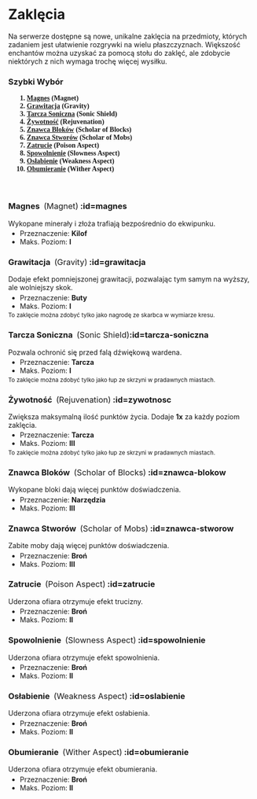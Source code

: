 <style>
.contents {
    font-weight: bold;

    ol {
        font-family: 'Ubuntu Mono';
        margin-left: 1em;
        margin-top: 8px;
        margin-bottom: 0;
    }
}
.page {
    p, ul, ol {
        margin-top: 0.25em;
        margin-bottom: 0.25em;
    }
}
.translation {
    margin-left: 0.25em;
    font-weight: normal;
}
</style>

<!-- PAGE BEGINS HERE -->

# **Zaklęcia**
Na serwerze dostępne są nowe, unikalne zaklęcia na przedmioty, których zadaniem jest ułatwienie rozgrywki na wielu płaszczyznach. Większość enchantów można uzyskać za pomocą stołu do zaklęć, ale zdobycie niektórych z nich wymaga trochę więcej wysiłku.

### Szybki Wybór

<div class="contents">

1.  [Magnes](#magnes-magnet) (Magnet)
2.  [Grawitacja](#grawitacja) (Gravity)
3.  [Tarcza Soniczna](#tarcza-soniczna) (Sonic Shield)
4.  [Żywotność](#zywotnosc) (Rejuvenation)
5.  [Znawca Bloków](#znawca-blokow) (Scholar of Blocks)
6.  [Znawca Stworów](#znawca-stworow) (Scholar of Mobs)
7.  [Zatrucie](#zatrucie) (Poison Aspect)
8.  [Spowolnienie](#spowolnienie) (Slowness Aspect)
9.  [Osłabienie](#oslabienie) (Weakness Aspect)
10. [Obumieranie](#obumieranie) (Wither Aspect)

</div>

<br/>
<br/>

<div class="page">

### Magnes <span class="translation">(Magnet)</span> :id=magnes
Wykopane minerały i złoża trafiają bezpośrednio do ekwipunku.
- Przeznaczenie: **Kilof**
- Maks. Poziom: **I**

### Grawitacja <span class="translation">(Gravity)</span> :id=grawitacja
Dodaje efekt pomniejszonej grawitacji, pozwalając tym samym na wyższy, ale wolniejszy skok.
- Przeznaczenie: **Buty**
- Maks. Poziom: **I**  

<sub>To zaklęcie można zdobyć tylko jako nagrodę ze skarbca w wymiarze kresu.</sub>

### Tarcza Soniczna <span class="translation">(Sonic Shield)</span>:id=tarcza-soniczna
Pozwala ochronić się przed falą dźwiękową wardena.
- Przeznaczenie: **Tarcza**
- Maks. Poziom: **I**

<sub>To zaklęcie można zdobyć tylko jako łup ze skrzyni w pradawnych miastach.</sub>

### Żywotność <span class="translation">(Rejuvenation)</span> :id=zywotnosc
Zwiększa maksymalną ilość punktów życia. Dodaje **1x** <i style="font-size: .8em;" class="bi bi-heart-fill"></i> za każdy poziom zaklęcia.
- Przeznaczenie: **Tarcza**
- Maks. Poziom: **III**

<sub>To zaklęcie można zdobyć tylko jako łup ze skrzyni w pradawnych miastach.</sub>

### Znawca Bloków <span class="translation">(Scholar of Blocks)</span> :id=znawca-blokow
Wykopane bloki dają więcej punktów doświadczenia.
- Przeznaczenie: **Narzędzia**
- Maks. Poziom: **III**

### Znawca Stworów <span class="translation">(Scholar of Mobs)</span> :id=znawca-stworow
Zabite moby dają więcej punktów doświadczenia.
- Przeznaczenie: **Broń**
- Maks. Poziom: **III**

### Zatrucie <span class="translation">(Poison Aspect)</span> :id=zatrucie
Uderzona ofiara otrzymuje efekt trucizny.
- Przeznaczenie: **Broń**
- Maks. Poziom: **II**

### Spowolnienie <span class="translation">(Slowness Aspect)</span> :id=spowolnienie
Uderzona ofiara otrzymuje efekt spowolnienia.
- Przeznaczenie: **Broń**
- Maks. Poziom: **II**

### Osłabienie <span class="translation">(Weakness Aspect)</span> :id=oslabienie
Uderzona ofiara otrzymuje efekt osłabienia.
- Przeznaczenie: **Broń**
- Maks. Poziom: **II**

### Obumieranie <span class="translation">(Wither Aspect)</span> :id=obumieranie
Uderzona ofiara otrzymuje efekt obumierania.
- Przeznaczenie: **Broń**
- Maks. Poziom: **II**

</div>